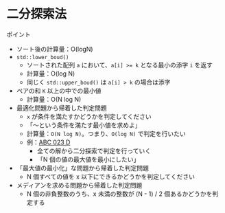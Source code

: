 # 二分探索法

ポイント
- ソート後の計算量：O(logN)
- `std::lower_boud()`
  - ソートされた配列 `a` において、`a[i] >= k` となる最小の添字 `i` を返す
  - 計算量：O(log N)
  - 同じく `std::upper_boud()` は `a[i] > k` の場合は添字
- ペアの和 `K` 以上の中での最小値
  - 計算量：O(N log N)
- 最適化問題から帰着した判定問題
  - `x` が条件を満たすかどうかを判定してください
  - 「〜という条件を満たす最小値を求めよ」
  - 計算量：`O(N log N)`。つまり、`O(log N)` で判定を行いたい
  - 例：[ABC 023 D](https://atcoder.jp/contests/abc023/tasks/abc023_d)
    - 全ての解から二分探索で判定を行っていく
    - 「N 個の値の最大値を最小にしたい」
- 「最大値の最小化」な問題から帰着した判定問題
  - N 個すべての値を x 以下にできるかどうかを判定してください
- メディアンを求める問題から帰着した判定問題
  - N 個の非負整数のうち、x 未満の整数が (N - 1) / 2 個あるかどうかを判定する
